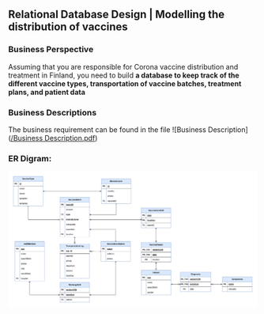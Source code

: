 ## Relational Database Design | Modelling the distribution of vaccines 
### Business Perspective 
Assuming that you are responsible for Corona vaccine distribution and treatment in Finland, you need to build **a database to keep track of the different vaccine types, transportation of vaccine batches, treatment plans, and patient data**

### Business Descriptions 
The business requirement can be found in the file ![Business Description]([/Business Description.pdf](https://github.com/Hannah-Abi/Database-Design---Vaccine-Distribution/blob/main/Business%20Description.pdf))
### ER Digram:

![ERD_Vaccine](/ERD_vaccine.png)


